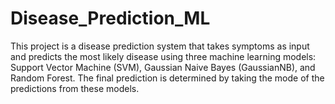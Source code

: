 # Disease_Prediction_ML
This project is a disease prediction system that takes symptoms as input and predicts the most likely disease using three machine learning models: Support Vector Machine (SVM), Gaussian Naive Bayes (GaussianNB), and Random Forest. The final prediction is determined by taking the mode of the predictions from these models. 
